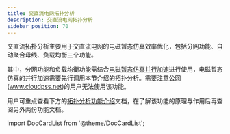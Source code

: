 ```yaml
---
title: 交直流电网拓扑分析
description: 交直流电网拓扑分析
sidebar_position: 70
---
```


交直流拓扑分析主要用于交直流电网的电磁暂态仿真效率优化，包括分网功能、自动聚合母线、负载均衡三个功能。

其中，分网功能和负载均衡功能需结合[电磁暂态仿真并行加速](../parallel/index.md)进行使用，电磁暂态仿真的并行加速需要先行调用本节介绍的拓扑分析。需要注意公网(www.cloudpss.net)的用户无法使用该功能。

用户可重点查看下方的[拓扑分析功能介绍](./basic-principle/index.md)文档，在了解该功能的原理与作用后再查阅另外两份功能文档。

import DocCardList from '@theme/DocCardList';

<DocCardList />
